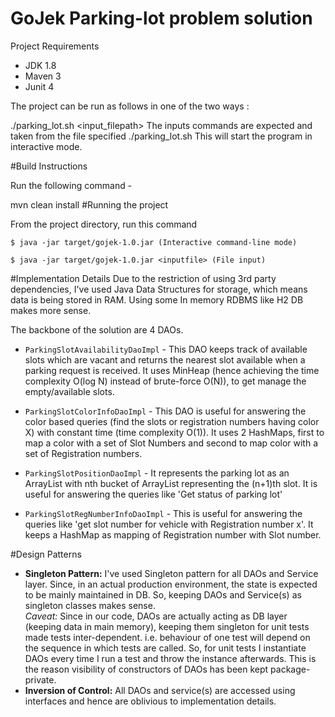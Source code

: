 # GoJek Parking-lot problem solution

Project Requirements
* JDK 1.8
* Maven 3
* Junit 4

The project can be run as follows in one of the two ways :

./parking_lot.sh <input_filepath>
The inputs commands are expected and taken from the file specified
./parking_lot.sh This will start the program in interactive mode.

#Build Instructions

Run the following command -

mvn clean install
#Running the project

From the project directory, run this command

`$ java -jar target/gojek-1.0.jar (Interactive command-line mode)`

`$ java -jar target/gojek-1.0.jar <inputfile> (File input)`

#Implementation Details
Due to the restriction of using 3rd party dependencies, I've used Java Data Structures for storage, which means data is being stored in RAM.
Using some In memory RDBMS like H2 DB makes more sense.

The backbone of the solution are 4 DAOs.
* `ParkingSlotAvailabilityDaoImpl` - This DAO keeps track of available slots which are vacant and returns the nearest slot available when a parking request is received.
It uses MinHeap (hence achieving the time complexity O(log N) instead of brute-force O(N)), to get manage the empty/available slots.

* `ParkingSlotColorInfoDaoImpl` - This DAO is useful for answering the color based queries (find the slots or registration numbers having color X) with constant time (time complexity O(1)).
It uses 2 HashMaps, first to map a color with a set of Slot Numbers and second to map color with a set of Registration numbers.

* `ParkingSlotPositionDaoImpl` - It represents the parking lot as an ArrayList with nth bucket of ArrayList representing the (n+1)th slot.
It is useful for answering the queries like 'Get status of parking lot'

* `ParkingSlotRegNumberInfoDaoImpl` - This is useful for answering the queries like 'get slot number for vehicle with Registration number x'.
It keeps a HashMap as mapping of Registration number with Slot number.

#Design Patterns
* **Singleton Pattern:** I've used Singleton pattern for all DAOs and Service layer. Since, in an actual production environment, the state is expected to be mainly maintained in DB.
So, keeping DAOs and Service(s) as singleton classes makes sense.<br>
_Caveat:_ Since in our code, DAOs are actually acting as DB layer (keeping data in main memory), keeping them singleton for unit tests made tests inter-dependent.
i.e. behaviour of one test will depend on the sequence in which tests are called. So, for unit tests I instantiate DAOs every time I run a test and throw the instance afterwards.
This is the reason visibility of constructors of DAOs has been kept package-private.
* **Inversion of Control:** All DAOs and service(s) are accessed using interfaces and hence are oblivious to implementation details.
 

